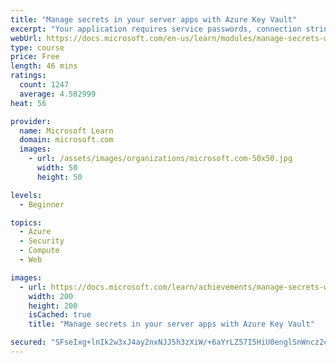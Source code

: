 ```yaml
---
title: "Manage secrets in your server apps with Azure Key Vault"
excerpt: "Your application requires service passwords, connection strings, and other secret configuration values to do its job. Storing and handling secret values is risky, and every usage introduces the possibility of leakage. Azure Key Vault, in combination with managed identities for Azure resources, enables your Azure web app to access secret configuration values easily and securely without needing to store any secrets in your source control or configuration."
webUrl: https://docs.microsoft.com/en-us/learn/modules/manage-secrets-with-azure-key-vault/
type: course
price: Free
length: 46 mins
ratings:
  count: 1247
  average: 4.582999
heat: 56

provider:
  name: Microsoft Learn
  domain: microsoft.com
  images:
    - url: /assets/images/organizations/microsoft.com-50x50.jpg
      width: 50
      height: 50

levels:
  - Beginner

topics:
  - Azure
  - Security
  - Compute
  - Web

images:
  - url: https://docs.microsoft.com/learn/achievements/manage-secrets-with-azure-key-vault-social.png
    width: 200
    height: 200
    isCached: true
    title: "Manage secrets in your server apps with Azure Key Vault"

secured: "SFseIxg+lnIk2w3xJ4ay2nxNJJ5h3zXiW/+6aYrLZ57I5HiU0englSnWncz2ctvQHrVpArT++l/gmzTMuAjfa3D9ytmSPQeRcQZoF3cnJqn5XkunllYu77rUe05+YElUt3IB+3tM93wNZR3uMj68hpnwK22UCYr3ylsNEorVvlV7y5ADdQm8eoitHDU0IKhpQtZL7hv8h2HKUnvxnBqyJV4TheeDNALkvNNcwr/ZPBKzcxPdrHRBvtUCBU8kwN9SqUue29yk952S+H4gaPFVBwNSq1x/xYA70ohPkbPcf/D62HNj18SfzAFshP6GJzD0PRdBLnQ2qM8gPIFC2S3c7Fd/J9u9WzVRNogMaCrHKbiy0DVQ9E8eayotvHqb0WV6LfYWUMvJE+Bs204mIWjaCA==;gAFmYFPJOYx4Me3+TYVupA=="
---
```


